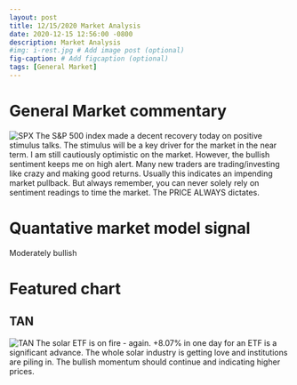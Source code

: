 ```yaml
---
layout: post
title: 12/15/2020 Market Analysis
date: 2020-12-15 12:56:00 -0800
description: Market Analysis
#img: i-rest.jpg # Add image post (optional)
fig-caption: # Add figcaption (optional)
tags: [General Market]
---
```

# General Market commentary
![SPX]({{site.baseurl}}/assets/img/2020-12-15/SPX-d.jpg)
The S&P 500 index made a decent recovery today on positive stimulus talks. The stimulus will be a key driver for the market in the near term.
I am still cautiously optimistic on the market. However, the bullish sentiment keeps me on high alert. Many new traders are trading/investing like crazy and making good returns.
Usually this indicates an impending market pullback. But always remember, you can never solely rely on sentiment readings to time the market. The PRICE ALWAYS dictates.

# Quantative market model signal
Moderately bullish

# Featured chart
## TAN
![TAN]({{site.baseurl}}/assets/img/2020-12-15/TAN-d.jpg)
The solar ETF is on fire - again. +8.07% in one day for an ETF is a significant advance. The whole solar industry is getting love and institutions are piling in. The bullish momentum should continue and indicating higher prices.
